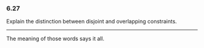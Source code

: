 ### 6.27

Explain the distinction between disjoint and overlapping constraints.

---

The meaning of those words says it all.